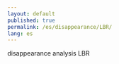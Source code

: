 ```yaml
---
layout: default
published: true
permalink: /es/disappearance/LBR/
lang: es
---
```


disappearance analysis LBR
